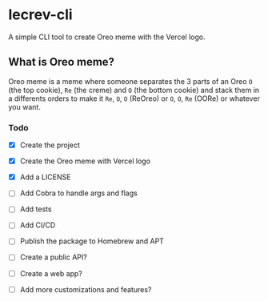# lecrev-cli

A simple CLI tool to create Oreo meme with the Vercel logo.

## What is Oreo meme?

Oreo meme is a meme where someone separates the 3 parts of an Oreo `O` (the top cookie), `Re` (the creme) and `O` (the bottom cookie) and stack them in a differents orders to make it `Re`, `O`, `O` (ReOreo) or `O`, `O`, `Re` (OORe) or whatever you want.

### Todo

- [x] Create the project
- [x] Create the Oreo meme with Vercel logo
- [x] Add a LICENSE
- [ ] Add Cobra to handle args and flags
- [ ] Add tests
- [ ] Add CI/CD
- [ ] Publish the package to Homebrew and APT

- [ ] Create a public API?
- [ ] Create a web app?
- [ ] Add more customizations and features?